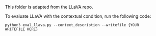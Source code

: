 This folder is adapted from the LLaVA repo.

To evaluate LLaVA with the contextual condition, run the following code:
```
python3 eval_llava.py --context_description --writefile {YOUR WRITEFILE HERE}
```
